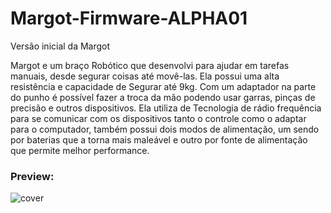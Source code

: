 # Margot-Firmware-ALPHA01
Versão inicial da Margot 

Margot e um braço Robótico que desenvolvi para ajudar em tarefas manuais, desde segurar coisas até movê-las. Ela possui uma alta resistência e capacidade de Segurar até 9kg. Com um adaptador na parte do punho é possível fazer a troca da mão podendo usar garras, pinças de precisão e outros dispositivos. Ela utiliza de Tecnologia de rádio frequência para se comunicar com os dispositivos tanto o controle como o adaptar para o computador, também possui dois modos de alimentação, um sendo por baterias que a torna mais maleável e outro por fonte de alimentação que permite melhor performance.

### Preview:
![cover](https://user-images.githubusercontent.com/101137965/218153522-43c9d962-da52-485d-8a19-e784d5981585.png)
